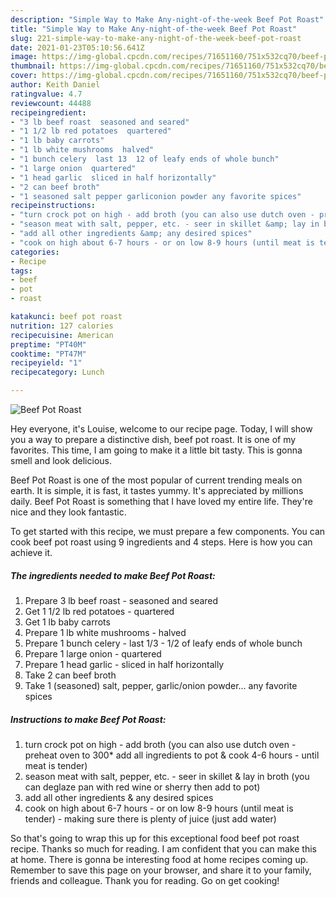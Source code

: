 ```yaml
---
description: "Simple Way to Make Any-night-of-the-week Beef Pot Roast"
title: "Simple Way to Make Any-night-of-the-week Beef Pot Roast"
slug: 221-simple-way-to-make-any-night-of-the-week-beef-pot-roast
date: 2021-01-23T05:10:56.641Z
image: https://img-global.cpcdn.com/recipes/71651160/751x532cq70/beef-pot-roast-recipe-main-photo.jpg
thumbnail: https://img-global.cpcdn.com/recipes/71651160/751x532cq70/beef-pot-roast-recipe-main-photo.jpg
cover: https://img-global.cpcdn.com/recipes/71651160/751x532cq70/beef-pot-roast-recipe-main-photo.jpg
author: Keith Daniel
ratingvalue: 4.7
reviewcount: 44488
recipeingredient:
- "3 lb beef roast  seasoned and seared"
- "1 1/2 lb red potatoes  quartered"
- "1 lb baby carrots"
- "1 lb white mushrooms  halved"
- "1 bunch celery  last 13  12 of leafy ends of whole bunch"
- "1 large onion  quartered"
- "1 head garlic  sliced in half horizontally"
- "2 can beef broth"
- "1 seasoned salt pepper garliconion powder any favorite spices"
recipeinstructions:
- "turn crock pot on high - add broth (you can also use dutch oven - preheat oven to 300* add all ingredients to pot &amp; cook 4-6 hours - until meat is tender)"
- "season meat with salt, pepper, etc. - seer in skillet &amp; lay in broth (you can deglaze pan with red wine or sherry then add to pot)"
- "add all other ingredients &amp; any desired spices"
- "cook on high about 6-7 hours - or on low 8-9 hours (until meat is tender) - making sure there is plenty of juice (just add water)"
categories:
- Recipe
tags:
- beef
- pot
- roast

katakunci: beef pot roast 
nutrition: 127 calories
recipecuisine: American
preptime: "PT40M"
cooktime: "PT47M"
recipeyield: "1"
recipecategory: Lunch

---
```



![Beef Pot Roast](https://img-global.cpcdn.com/recipes/71651160/751x532cq70/beef-pot-roast-recipe-main-photo.jpg)

Hey everyone, it's Louise, welcome to our recipe page. Today, I will show you a way to prepare a distinctive dish, beef pot roast. It is one of my favorites. This time, I am going to make it a little bit tasty. This is gonna smell and look delicious.



Beef Pot Roast is one of the most popular of current trending meals on earth. It is simple, it is fast, it tastes yummy. It's appreciated by millions daily. Beef Pot Roast is something that I have loved my entire life. They're nice and they look fantastic.


To get started with this recipe, we must prepare a few components. You can cook beef pot roast using 9 ingredients and 4 steps. Here is how you can achieve it.

<!--inarticleads1-->

##### The ingredients needed to make Beef Pot Roast:

1. Prepare 3 lb beef roast - seasoned and seared
1. Get 1 1/2 lb red potatoes - quartered
1. Get 1 lb baby carrots
1. Prepare 1 lb white mushrooms - halved
1. Prepare 1 bunch celery - last 1/3 - 1/2 of leafy ends of whole bunch
1. Prepare 1 large onion - quartered
1. Prepare 1 head garlic - sliced in half horizontally
1. Take 2 can beef broth
1. Take 1 (seasoned) salt, pepper, garlic/onion powder... any favorite spices




<!--inarticleads2-->

##### Instructions to make Beef Pot Roast:

1. turn crock pot on high - add broth (you can also use dutch oven - preheat oven to 300* add all ingredients to pot &amp; cook 4-6 hours - until meat is tender)
1. season meat with salt, pepper, etc. - seer in skillet &amp; lay in broth (you can deglaze pan with red wine or sherry then add to pot)
1. add all other ingredients &amp; any desired spices
1. cook on high about 6-7 hours - or on low 8-9 hours (until meat is tender) - making sure there is plenty of juice (just add water)




So that's going to wrap this up for this exceptional food beef pot roast recipe. Thanks so much for reading. I am confident that you can make this at home. There is gonna be interesting food at home recipes coming up. Remember to save this page on your browser, and share it to your family, friends and colleague. Thank you for reading. Go on get cooking!
